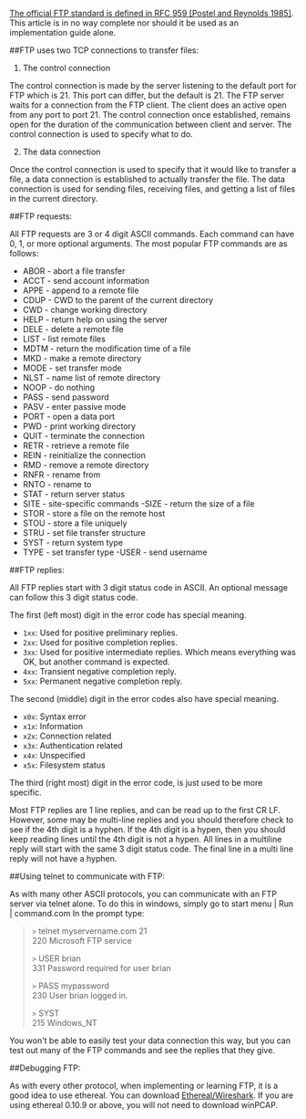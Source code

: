 [The official FTP standard is defined in RFC 959 [Postel and Reynolds 1985]][1].  This article is in no way complete nor should it be used as an implementation guide alone.

##FTP uses two TCP connections to transfer files:

1. The control connection

The control connection is made by the server listening to the default port for FTP which is 21.  This port can differ, but the default is 21.   The FTP server waits for a connection from the FTP client.  The client does an active open from any port to port 21.  The control connection once established, remains open for the duration of the communication between client and server.  The control connection is used to specify what to do.

2. The data connection

Once the control connection is used to specify that it would like to transfer a file, a data connection is established to actually transfer the file.  The data connection is used for sending files, receiving files, and getting a list of files in the current directory.

##FTP requests:

All FTP requests are 3 or 4 digit ASCII commands.  Each command can have 0, 1, or more optional arguments.  The most popular FTP commands are as follows:

- ABOR - abort a file transfer
- ACCT - send account information
- APPE  - append to a remote file
- CDUP -  CWD to the parent of the current directory
- CWD  - change working directory
- HELP - return help on using the server
- DELE - delete a remote file
- LIST - list remote files
- MDTM - return the modification time of a file
- MKD - make a remote directory
- MODE - set transfer mode
- NLST - name list of remote directory
- NOOP - do nothing
- PASS - send password
- PASV - enter passive mode
- PORT - open a data port
- PWD - print working directory
- QUIT - terminate the connection
- RETR - retrieve a remote file
- REIN - reinitialize the connection
- RMD - remove a remote directory
- RNFR - rename from
- RNTO - rename to
- STAT - return server status
- SITE - site-specific commands
-SIZE - return the size of a file
- STOR - store a file on the remote host
- STOU - store a file uniquely
- STRU - set file transfer structure
- SYST - return system type
- TYPE - set transfer type
-USER - send username

##FTP replies:

All FTP replies start with 3 digit status code in ASCII. An optional message can follow this 3 digit status code.

The first (left most) digit in the error code has special meaning.

- `1xx`: Used for positive preliminary replies.
- `2xx`: Used for positive completion replies.
- `3xx`: Used for positive intermediate replies.  Which means everything was OK, but another command is expected.
- `4xx`: Transient negative completion reply.
- `5xx`: Permanent negative completion reply.

The second (middle) digit in the error codes also have special meaning.

- `x0x`: Syntax error
- `x1x`: Information
- `x2x`: Connection related
- `x3x`: Authentication related
- `x4x`: Unspecified
- `x5x`: Filesystem status

The third (right most) digit in the error code, is just used to be more specific.

Most FTP replies are 1 line replies, and can be read up to the first CR LF.  However, some may be multi-line replies and you should therefore check to see if the 4th digit is a hyphen.  If the 4th digit is a hypen, then you should keep reading lines until the 4th digit is not a hypen.  All lines in a multiline reply will start with the same 3 digit status code.  The final line in a multi line reply will not have a hyphen.

##Using telnet to communicate with FTP:

As with many other ASCII protocols, you can communicate with an FTP server via telnet alone.
To do this in windows, simply go to start menu | Run | command.com
In the prompt type:

> `>` telnet myservername.com 21  
> 220 Microsoft FTP service  
>
> `>` USER brian  
> 331 Password required for user brian  
>
> `>` PASS mypassword  
> 230 User brian logged in.  
>
> `>` SYST  
> 215 Windows_NT


You won't be able to easily test your data connection this way, but you can test out many of the FTP commands and see the replies that they give.


##Debugging FTP:

As with every other protocol, when implementing or learning FTP, it is a good idea to use ethereal.  You can download [Ethereal/Wireshark][2]. If you are using ethereal 0.10.9 or above, you will not need to download winPCAP.

[1]: http://www.faqs.org/rfcs/rfc959.html
[2]: http://www.ethereal.com
